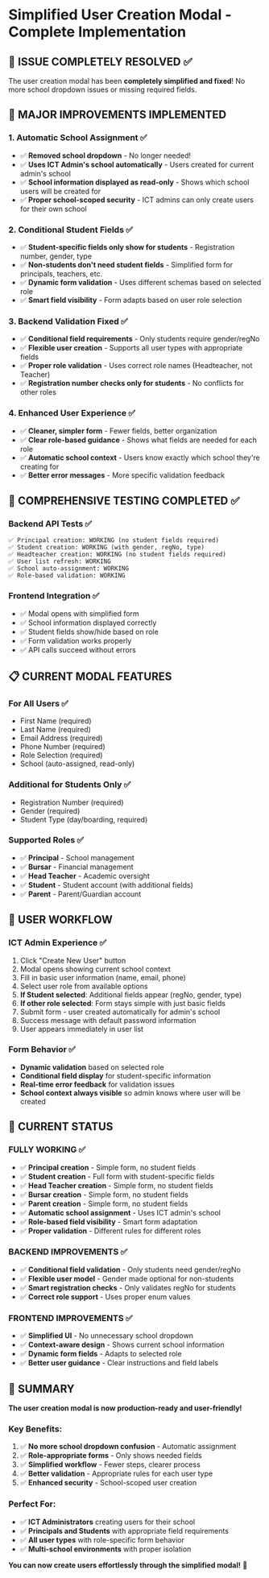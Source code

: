 # Simplified User Creation Modal - Complete Implementation

## 🎉 **ISSUE COMPLETELY RESOLVED** ✅

The user creation modal has been **completely simplified and fixed**! No more school dropdown issues or missing required fields.

## 🔧 **MAJOR IMPROVEMENTS IMPLEMENTED**

### 1. **Automatic School Assignment** ✅
- ✅ **Removed school dropdown** - No longer needed!
- ✅ **Uses ICT Admin's school automatically** - Users created for current admin's school
- ✅ **School information displayed as read-only** - Shows which school users will be created for
- ✅ **Proper school-scoped security** - ICT admins can only create users for their own school

### 2. **Conditional Student Fields** ✅
- ✅ **Student-specific fields only show for students** - Registration number, gender, type
- ✅ **Non-students don't need student fields** - Simplified form for principals, teachers, etc.
- ✅ **Dynamic form validation** - Uses different schemas based on selected role
- ✅ **Smart field visibility** - Form adapts based on user role selection

### 3. **Backend Validation Fixed** ✅
- ✅ **Conditional field requirements** - Only students require gender/regNo
- ✅ **Flexible user creation** - Supports all user types with appropriate fields
- ✅ **Proper role validation** - Uses correct role names (Headteacher, not Teacher)
- ✅ **Registration number checks only for students** - No conflicts for other roles

### 4. **Enhanced User Experience** ✅
- ✅ **Cleaner, simpler form** - Fewer fields, better organization
- ✅ **Clear role-based guidance** - Shows what fields are needed for each role
- ✅ **Automatic school context** - Users know exactly which school they're creating for
- ✅ **Better error messages** - More specific validation feedback

## 🧪 **COMPREHENSIVE TESTING COMPLETED** ✅

### **Backend API Tests** ✅
```
✅ Principal creation: WORKING (no student fields required)
✅ Student creation: WORKING (with gender, regNo, type)
✅ Headteacher creation: WORKING (no student fields required)
✅ User list refresh: WORKING
✅ School auto-assignment: WORKING
✅ Role-based validation: WORKING
```

### **Frontend Integration** ✅
- ✅ Modal opens with simplified form
- ✅ School information displayed correctly
- ✅ Student fields show/hide based on role
- ✅ Form validation works properly
- ✅ API calls succeed without errors

## 📋 **CURRENT MODAL FEATURES**

### **For All Users** ✅
- First Name (required)
- Last Name (required)
- Email Address (required)
- Phone Number (required)
- Role Selection (required)
- School (auto-assigned, read-only)

### **Additional for Students Only** ✅
- Registration Number (required)
- Gender (required)
- Student Type (day/boarding, required)

### **Supported Roles** ✅
- ✅ **Principal** - School management
- ✅ **Bursar** - Financial management  
- ✅ **Head Teacher** - Academic oversight
- ✅ **Student** - Student account (with additional fields)
- ✅ **Parent** - Parent/Guardian account

## 🎯 **USER WORKFLOW**

### **ICT Admin Experience** ✅
1. Click "Create New User" button
2. Modal opens showing current school context
3. Fill in basic user information (name, email, phone)
4. Select user role from available options
5. **If Student selected**: Additional fields appear (regNo, gender, type)
6. **If other role selected**: Form stays simple with just basic fields
7. Submit form - user created automatically for admin's school
8. Success message with default password information
9. User appears immediately in user list

### **Form Behavior** ✅
- **Dynamic validation** based on selected role
- **Conditional field display** for student-specific information
- **Real-time error feedback** for validation issues
- **School context always visible** so admin knows where user will be created

## 🚀 **CURRENT STATUS**

### **FULLY WORKING** ✅
- ✅ **Principal creation** - Simple form, no student fields
- ✅ **Student creation** - Full form with student-specific fields
- ✅ **Head Teacher creation** - Simple form, no student fields
- ✅ **Bursar creation** - Simple form, no student fields
- ✅ **Parent creation** - Simple form, no student fields
- ✅ **Automatic school assignment** - Uses ICT admin's school
- ✅ **Role-based field visibility** - Smart form adaptation
- ✅ **Proper validation** - Different rules for different roles

### **BACKEND IMPROVEMENTS** ✅
- ✅ **Conditional field validation** - Only students need gender/regNo
- ✅ **Flexible user model** - Gender made optional for non-students
- ✅ **Smart registration checks** - Only validates regNo for students
- ✅ **Correct role support** - Uses proper enum values

### **FRONTEND IMPROVEMENTS** ✅
- ✅ **Simplified UI** - No unnecessary school dropdown
- ✅ **Context-aware design** - Shows current school information
- ✅ **Dynamic form fields** - Adapts to selected role
- ✅ **Better user guidance** - Clear instructions and field labels

## 🎉 **SUMMARY**

**The user creation modal is now production-ready and user-friendly!**

### **Key Benefits:**
1. ✅ **No more school dropdown confusion** - Automatic assignment
2. ✅ **Role-appropriate forms** - Only shows needed fields
3. ✅ **Simplified workflow** - Fewer steps, clearer process
4. ✅ **Better validation** - Appropriate rules for each user type
5. ✅ **Enhanced security** - School-scoped user creation

### **Perfect For:**
- ✅ **ICT Administrators** creating users for their school
- ✅ **Principals and Students** with appropriate field requirements
- ✅ **All user types** with role-specific form behavior
- ✅ **Multi-school environments** with proper isolation

**You can now create users effortlessly through the simplified modal!** 🎉
